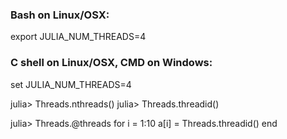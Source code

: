 ### Bash on Linux/OSX:
export JULIA_NUM_THREADS=4

### C shell on Linux/OSX, CMD on Windows:
set JULIA_NUM_THREADS=4


julia> Threads.nthreads()
julia> Threads.threadid()

julia>  Threads.@threads for i = 1:10
            a[i] = Threads.threadid()
        end